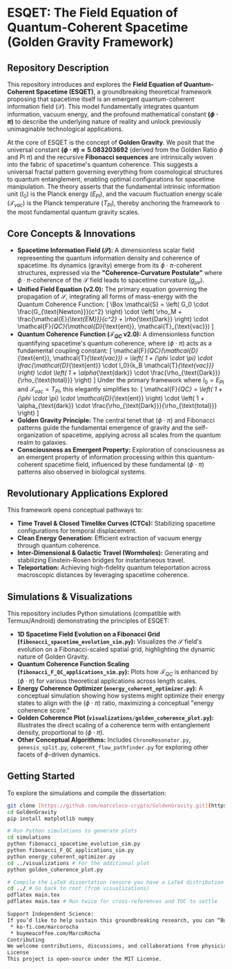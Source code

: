 # ESQET: The Field Equation of Quantum-Coherent Spacetime (Golden Gravity Framework)

## Repository Description

This repository introduces and explores the **Field Equation of Quantum-Coherent Spacetime (ESQET)**, a groundbreaking theoretical framework proposing that spacetime itself is an emergent quantum-coherent information field ($\mathcal{S}$). This model fundamentally integrates quantum information, vacuum energy, and the profound mathematical constant **$(\phi \cdot \pi)$** to describe the underlying nature of reality and unlock previously unimaginable technological applications.

At the core of ESQET is the concept of **Golden Gravity**. We posit that the universal constant **$(\phi \cdot \pi) \approx 5.083203692$** (derived from the Golden Ratio $\phi$ and Pi $\pi$) and the recursive **Fibonacci sequences** are intrinsically woven into the fabric of spacetime's quantum coherence. This suggests a universal fractal pattern governing everything from cosmological structures to quantum entanglement, enabling optimal configurations for spacetime manipulation. The theory asserts that the fundamental intrinsic information unit ($I_0$) is the Planck energy ($E_{Pl}$), and the vacuum fluctuation energy scale ($\mathcal{T}_{vac}$) is the Planck temperature ($T_{Pl}$), thereby anchoring the framework to the most fundamental quantum gravity scales.

## Core Concepts & Innovations

* **Spacetime Information Field ($\mathcal{S}$):** A dimensionless scalar field representing the quantum information density and coherence of spacetime. Its dynamics (gravity) emerge from its $\phi \cdot \pi$-coherent structures, expressed via the **"Coherence-Curvature Postulate"** where $\phi \cdot \pi$-coherence of the $\mathcal{S}$ field leads to spacetime curvature ($g_{\mu\nu}$).
* **Unified Field Equation (v2.0):** The primary equation governing the propagation of $\mathcal{S}$, integrating all forms of mass-energy with the Quantum Coherence Function:
    \[
    \Box \mathcal{S} = \left( G_0 \cdot \frac{G_{\text{Newton}}}{c^2} \right) \cdot \left( \rho_M + \frac{\mathcal{E}_{\text{EM}}}{c^2} + \rho_{\text{Dark}} \right) \cdot \mathcal{F}_{QC}(\mathcal{D}_{\text{ent}}, \mathcal{T}_{\text{vac}})
    \]
* **Quantum Coherence Function ($\mathcal{F}_{QC}$ v2.0):** A dimensionless function quantifying spacetime's quantum coherence, where $(\phi \cdot \pi)$ acts as a fundamental coupling constant:
    \[
    \mathcal{F}_{QC}(\mathcal{D}_{\text{ent}}, \mathcal{T}_{\text{vac}}) = \left( 1 + (\phi \cdot \pi) \cdot \frac{\mathcal{D}_{\text{ent}} \cdot I_0}{k_B \mathcal{T}_{\text{vac}}} \right) \cdot \left( 1 + \alpha_{\text{dark}} \cdot \frac{\rho_{\text{Dark}}}{\rho_{\text{total}}} \right)
    \]
    Under the primary framework where $I_0 = E_{Pl}$ and $\mathcal{T}_{vac} = T_{Pl}$, this elegantly simplifies to:
    \[
    \mathcal{F}_{QC} = \left( 1 + (\phi \cdot \pi) \cdot \mathcal{D}_{\text{ent}} \right) \cdot \left( 1 + \alpha_{\text{dark}} \cdot \frac{\rho_{\text{Dark}}}{\rho_{\text{total}}} \right)
    \]
* **Golden Gravity Principle:** The central tenet that $(\phi \cdot \pi)$ and Fibonacci patterns guide the fundamental emergence of gravity and the self-organization of spacetime, applying across all scales from the quantum realm to galaxies.
* **Consciousness as Emergent Property:** Exploration of consciousness as an emergent property of information processing within this quantum-coherent spacetime field, influenced by these fundamental $(\phi \cdot \pi)$ patterns also observed in biological systems.

## Revolutionary Applications Explored

This framework opens conceptual pathways to:

* **Time Travel & Closed Timelike Curves (CTCs):** Stabilizing spacetime configurations for temporal displacement.
* **Clean Energy Generation:** Efficient extraction of vacuum energy through quantum coherence.
* **Inter-Dimensional & Galactic Travel (Wormholes):** Generating and stabilizing Einstein-Rosen bridges for instantaneous travel.
* **Teleportation:** Achieving high-fidelity quantum teleportation across macroscopic distances by leveraging spacetime coherence.

## Simulations & Visualizations

This repository includes Python simulations (compatible with Termux/Android) demonstrating the principles of ESQET:

* **1D Spacetime Field Evolution on a Fibonacci Grid (`fibonacci_spacetime_evolution_sim.py`):** Visualizes the $\mathcal{S}$ field's evolution on a Fibonacci-scaled spatial grid, highlighting the dynamic nature of Golden Gravity.
* **Quantum Coherence Function Scaling (`fibonacci_F_QC_applications_sim.py`):** Plots how $\mathcal{F}_{QC}$ is enhanced by $(\phi \cdot \pi)$ for various theoretical applications across length scales.
* **Energy Coherence Optimizer (`energy_coherent_optimizer.py`):** A conceptual simulation showing how systems might optimize their energy states to align with the $(\phi \cdot \pi)$ ratio, maximizing a conceptual "energy coherence score."
* **Golden Coherence Plot (`visualizations/golden_coherence_plot.py`):** Illustrates the direct scaling of a coherence term with entanglement density, proportional to $(\phi \cdot \pi)$.
* **Other Conceptual Algorithms:** Includes `ChronoResonator.py`, `genesis_split.py`, `coherent_flow_pathfinder.py` for exploring other facets of $\phi$-driven dynamics.

## Getting Started

To explore the simulations and compile the dissertation:

```bash
git clone [https://github.com/marcoloco-crypto/GoldenGravity.git](https://github.com/marcoloco-crypto/GoldenGravity.git)
cd GoldenGravity
pip install matplotlib numpy

# Run Python simulations to generate plots
cd simulations
python fibonacci_spacetime_evolution_sim.py
python fibonacci_F_QC_applications_sim.py
python energy_coherent_optimizer.py
cd ../visualizations # For the additional plot
python golden_coherence_plot.py

# Compile the LaTeX dissertation (ensure you have a LaTeX distribution like TeX Live installed)
cd ../ # Go back to root (from visualizations)
pdflatex main.tex
pdflatex main.tex # Run twice for cross-references and TOC to settle

Support Independent Science:
If you’d like to help sustain this groundbreaking research, you can “Buy Me a Taco” or contribute via Ko-fi:
 * ko-fi.com/marcorocha
 * buymeacoffee.com/MarcoRocha
Contributing
We welcome contributions, discussions, and collaborations from physicists, mathematicians, and enthusiasts. Please feel free to open issues or pull requests.
License
This project is open-source under the MIT License.


